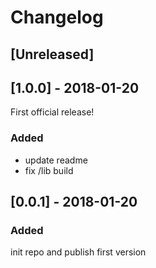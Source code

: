 # Changelog

## [Unreleased]

## [1.0.0] - 2018-01-20

First official release!

### Added

- update readme
- fix /lib build

## [0.0.1] - 2018-01-20

### Added

init repo and publish first version